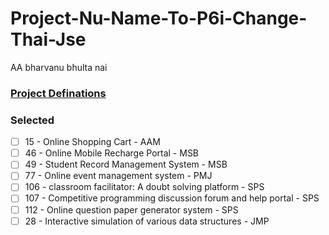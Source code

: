# Project-Nu-Name-To-P6i-Change-Thai-Jse
AA bharvanu bhulta nai

### [Project Definations](https://drive.google.com/file/d/18djoxaUr7eOjBMaJscG3Lhm1R-fKQVrP/view?usp=sharing)

### Selected
 - [ ] 15 - Online Shopping Cart - AAM
 - [ ] 46 - Online Mobile Recharge Portal - MSB
 - [ ] 49 - Student Record Management System - MSB
 - [ ] 77 - Online event management system - PMJ
 - [ ] 106 - classroom facilitator: A doubt solving platform - SPS
 - [ ] 107 - Competitive programming discussion forum and help portal - SPS
 - [ ] 112 - Online question paper generator system - SPS
 - [ ] 28 - Interactive simulation of various data structures - JMP
